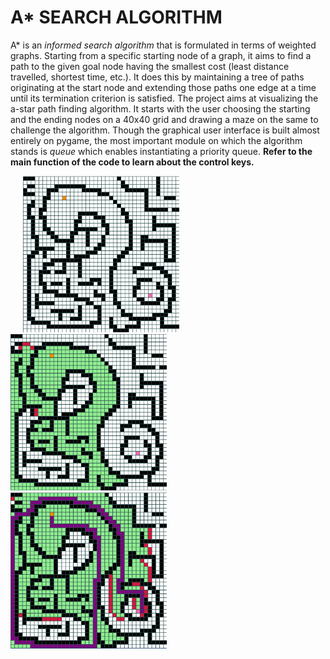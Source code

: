 # A* SEARCH ALGORITHM
A* is an *informed search algorithm* that is formulated in terms of weighted graphs. Starting from a specific starting node of a graph, it aims to find a path to the given goal node having the smallest cost (least distance travelled, shortest time, etc.). It does this by maintaining a tree of paths originating at the start node and extending those paths one edge at a time until its termination criterion is satisfied. The project aims at visualizing the a-star path finding algorithm. It starts with the user choosing the starting and the ending nodes on a 40x40 grid and drawing a maze on the same to challenge the algorithm. Though the graphical user interface is built almost entirely on pygame, the most important module on which the algorithm stands is *queue* which enables instantiating a priority queue. **Refer to the main function of the code to learn about the control keys.**

&nbsp;&nbsp;&nbsp;&nbsp;&nbsp;<img src="README_IMAGES/img_1.png" width="250" height="250">&nbsp;&nbsp;&nbsp;&nbsp;&nbsp;&nbsp;&nbsp;<img src="README_IMAGES/img_2.png" width="250" height="250">&nbsp;&nbsp;&nbsp;&nbsp;&nbsp;&nbsp;&nbsp;<img src="README_IMAGES/img_3.png" width="250" height="250">
